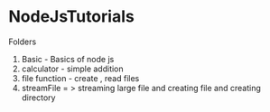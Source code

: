 # NodeJsTutorials

Folders
1) Basic - Basics of node js
2) calculator - simple addition
3) file function - create , read files 
4) streamFile = > streaming large file and creating file and creating directory

